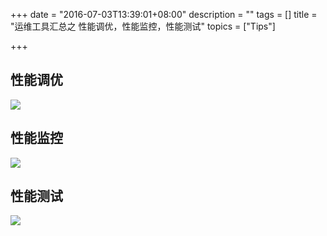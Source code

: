 +++
date = "2016-07-03T13:39:01+08:00"
description = ""
tags = []
title = "运维工具汇总之 性能调优，性能监控，性能测试"
topics = ["Tips"]

+++

## 性能调优

![](/img/linux_tuning_tools.png)

## 性能监控

![](/img/linux_observability_tools.png)

## 性能测试

![](/img/linux_benchmarking_tools.png)
